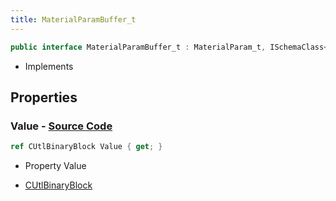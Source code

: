 ```yaml
---
title: MaterialParamBuffer_t
---
```


```csharp
public interface MaterialParamBuffer_t : MaterialParam_t, ISchemaClass<MaterialParam_t>, ISchemaClass<MaterialParamBuffer_t>, ISchemaField, ISchemaClass, INativeHandle
```

- Implements

## Properties

### **Value** - [Source Code](https://github.com/swiftly-solution/swiftlys2/blob/main/managed/src/SwiftlyS2.Generated/Schemas/Interfaces/MaterialParamBuffer_t.cs#L16)

```csharp
ref CUtlBinaryBlock Value { get; }
```

- Property Value

- [CUtlBinaryBlock](/docs/api/shared/natives/cutlbinaryblock)


